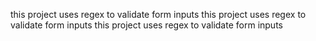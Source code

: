 this project uses regex to validate form inputs
this project uses regex to validate form inputs
this project uses regex to validate form inputs
